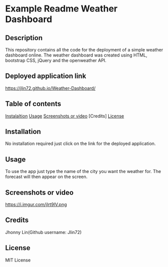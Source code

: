 # Example Readme Weather Dashboard
## Description 
  This repository contains all the code for the deployment of a simple weather dashboard online. The weather dashboard was created using HTML, bootstrap CSS, jQuery and the openweather API.
## Deployed application link
  https://jlin72.github.io/Weather-Dashboard/
## Table of contents
  [Instalaltion](#installation)
  [Usage](#usage)
  [Screenshots or video](#screenshots-or-video)
  [Credits]
  [License](#License)
## Installation
  No installation required just click on the link for the deployed application.
## Usage
  To use the app just type the name of the city you want the weather for. The forecast will then appear on the screen.
## Screenshots or video
  https://i.imgur.com/jlrt9lV.png
  
  
## Credits
  Jhonny Lin(Github username: Jlin72)
## License
  MIT License
